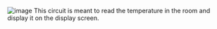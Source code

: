 ![image](Images/Physical_breadboard_circuit.jpg)
This circuit is meant to read the temperature in the room and display it on the display screen. 
